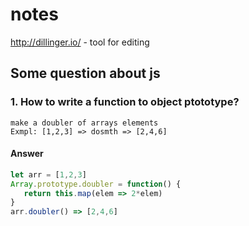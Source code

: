 # notes
http://dillinger.io/ - tool for editing
## Some question about js

### 1. How to write a function to object ptototype?
 ```
 make a doubler of arrays elements
 Exmpl: [1,2,3] => dosmth => [2,4,6]
 ```
 #### Answer
 ```javascript
 let arr = [1,2,3]
 Array.prototype.doubler = function() {
    return this.map(elem => 2*elem)
}
arr.doubler() => [2,4,6]
